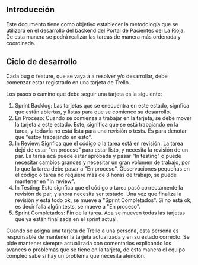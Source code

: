 Introducción
------------

Este documento tiene como objetivo establecer la metodología que se utilizará
en el desarrollo del backend del Portal de Pacientes del La Rioja. De esta manera
se podrá realizar las tareas de manera más ordenada y coordinada. 


Ciclo de desarrollo
-------------------

Cada bug o feature, que se vaya a a resolver y/o desarrollar, debe comenzar estar
registrado en una tarjeta de Trello.

Los pasos o camino que debe seguir una tarjeta es la siguiente:

  1. Sprint Backlog: Las tarjetas que se enecuentra en este estado, signfica que están
  abiertas, y listas para que se comience su desarrollo.
  2. En Proceso: Cuando se comienza a trabajar en la tarjeta, se debe mover la 
  tarjeta a este estado. Este, significa que se está trabajando en la tarea, y todavía
  no está lista para una revisión o tests. Es para denotar que "estoy trabajando en esto".
  3. In Review: Signfica que el código o la tarea está en revisión. La tarea dejó de estar
  "en proceso"  para estar listo, y necesita la revisión de un par. La tarea acá puede estar
  aprobada y pasar "In testing" o puede necesitar cambios grandes y necesitar un gran volumen
  de trabajo, por lo que la tarea debe pasar a "En proceso". Observaciones pequeñas en el
  código o tarea no requiere más de 8 horas de trabajo, se puede mantener en "in review".
  4. In Testing: Esto signfica que el código o tarea pasó correctamente la revisión de par, y
  ahora necesita ser testado. Una vez que finaliza la revisión y está todo ok, se mueve a
  "Sprint Completados". Si no está ok, es decir falla algún tests, se mueve a "En proceso".
  5. Sprint Completados: Fin de la tarea. Aca se mueven todas las tarjetas que ya están
  finalizada en el sprint actual.

Cuando se asigna una tarjeta de Trello a una persona, esta persona es responsable de mantener
la tarjeta actualizada y en su estado correcto. Se pide mantener siempre actualizada con
comentarios explicando los avances o problemas que se tiene en la tarjeta, de esta manera
el equipo compleo sabe si hay un problema que necesita atención.
